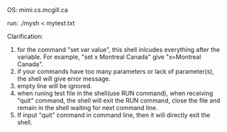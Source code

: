 OS: mimi.cs.mcgill.ca

run: ./mysh < mytest.txt

Clarification: 
1. for the command "set var value", this shell inlcudes everything after the variable. For example, "set x Montreal Canada" give "x=Montreal Canada".
2. if your commands have too many parameters or lack of parameter(s), the shell will give error message.
3. empty line will be ignored.
4. when runing test file in the shell(use RUN command), when receiving "quit" command, the shell will exit the RUN command, close the file and remain in the shell waiting for next command line.
5. If input "quit" command in command line, then it will directly exit the shell.
